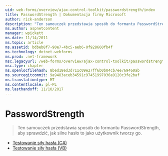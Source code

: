 ```yaml
---
uid: web-forms/overview/ajax-control-toolkit/passwordstrength/index
title: PasswordStrength | Dokumentacja firmy Microsoft
author: rick-anderson
description: "Ten samouczek przedstawia sposób do formantu PasswordStrength, aby sprawdzić, jak silne hasło to jako użytkownik tworzy go."
ms.author: aspnetcontent
manager: wpickett
ms.date: 11/14/2011
ms.topic: article
ms.assetid: bdbeb8f7-90e7-4bc5-aeb6-0f928660fb4f
ms.technology: dotnet-webforms
ms.prod: .net-framework
msc.legacyurl: /web-forms/overview/ajax-control-toolkit/passwordstrength
msc.type: chapter
ms.openlocfilehash: 8bed18ed3d711c09e27ff6b0b04cb7ee769460ab
ms.sourcegitcommit: 9a9483aceb34591c97451997036a9120c3fe2baf
ms.translationtype: MT
ms.contentlocale: pl-PL
ms.lasthandoff: 11/10/2017
---
```

<a name="passwordstrength"></a>PasswordStrength
====================
> Ten samouczek przedstawia sposób do formantu PasswordStrength, aby sprawdzić, jak silne hasło to jako użytkownik tworzy go.


- [Testowanie siły hasła (C#)](testing-the-strength-of-a-password-cs.md)
- [Testowanie siły hasła (VB)](testing-the-strength-of-a-password-vb.md)
